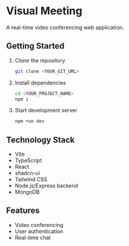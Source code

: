 # Visual Meeting

A real-time video conferencing web application.

## Getting Started

1. Clone the repository
   ```sh
   git clone <YOUR_GIT_URL>
   ```

2. Install dependencies
   ```sh
   cd <YOUR_PROJECT_NAME>
   npm i
   ```

3. Start development server
   ```sh
   npm run dev
   ```

## Technology Stack

- Vite
- TypeScript
- React
- shadcn-ui
- Tailwind CSS
- Node.js/Express backend
- MongoDB

## Features

- Video conferencing
- User authentication
- Real-time chat 